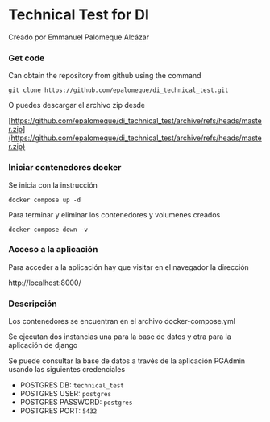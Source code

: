 # Technical Test for DI
Creado por Emmanuel Palomeque Alcázar

### Get code

Can obtain the repository from github using the command 

`git clone https://github.com/epalomeque/di_technical_test.git`

O puedes descargar el archivo zip desde

[https://github.com/epalomeque/di_technical_test/archive/refs/heads/master.zip](https://github.com/epalomeque/di_technical_test/archive/refs/heads/master.zip)

### Iniciar contenedores docker

Se inicia con la instrucción 

`docker compose up -d`

Para terminar y eliminar los contenedores y volumenes creados

`docker compose down -v`

### Acceso a la aplicación

Para acceder a la aplicación hay que visitar en el navegador la dirección

http://localhost:8000/

### Descripción

Los contenedores se encuentran en el archivo docker-compose.yml

Se ejecutan dos instancias una para la base de datos y otra para la aplicación de django

Se puede consultar la base de datos a través de la aplicación PGAdmin usando las siguientes credenciales

- POSTGRES DB: `technical_test`
- POSTGRES USER: `postgres`
- POSTGRES PASSWORD: `postgres`
- POSTGRES PORT: `5432`